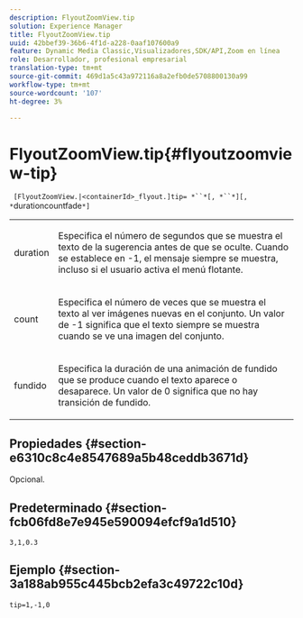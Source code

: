 ```yaml
---
description: FlyoutZoomView.tip
solution: Experience Manager
title: FlyoutZoomView.tip
uuid: 42bbef39-36b6-4f1d-a228-0aaf107600a9
feature: Dynamic Media Classic,Visualizadores,SDK/API,Zoom en línea
role: Desarrollador, profesional empresarial
translation-type: tm+mt
source-git-commit: 469d1a5c43a972116a8a2efb0de5708800130a99
workflow-type: tm+mt
source-wordcount: '107'
ht-degree: 3%

---
```



# FlyoutZoomView.tip{#flyoutzoomview-tip}

` [FlyoutZoomView.|<containerId>_flyout.]tip= *``*[, *``*][, *`durationcountfade`*]`

<table id="table_3BA079B51B644219BB8E2A68A13A8D90"> 
 <tbody> 
  <tr> 
   <td colname="col1"> <p> <span class="codeph"> <span class="varname"> duration</span> </span> </p> </td> 
   <td colname="col2"> <p>Especifica el número de segundos que se muestra el texto de la sugerencia antes de que se oculte. Cuando se establece en <span class="codeph"> -1</span>, el mensaje siempre se muestra, incluso si el usuario activa el menú flotante. </p> </td> 
  </tr> 
  <tr> 
   <td colname="col1"> <p> <span class="codeph"> <span class="varname"> count</span> </span> </p> </td> 
   <td colname="col2"> <p>Especifica el número de veces que se muestra el texto al ver imágenes nuevas en el conjunto. Un valor de <span class="codeph"> -1</span> significa que el texto siempre se muestra cuando se ve una imagen del conjunto. </p> </td> 
  </tr> 
  <tr> 
   <td colname="col1"> <p> <span class="codeph"> <span class="varname"> fundido</span> </span> </p> </td> 
   <td colname="col2"> <p>Especifica la duración de una animación de fundido que se produce cuando el texto aparece o desaparece. Un valor de <span class="codeph"> 0</span> significa que no hay transición de fundido. </p> </td> 
  </tr> 
 </tbody> 
</table>

## Propiedades {#section-e6310c8c4e8547689a5b48ceddb3671d}

Opcional.

## Predeterminado {#section-fcb06fd8e7e945e590094efcf9a1d510}

`3,1,0.3`

## Ejemplo {#section-3a188ab955c445bcb2efa3c49722c10d}

`tip=1,-1,0`
